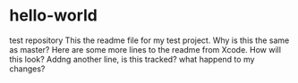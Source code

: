 # hello-world
test repository
This the readme file for my test project.
Why is this the same as master?
Here are some more lines to the readme from Xcode. How will this look?
Addng another line, is this tracked?
what happend to my changes?

